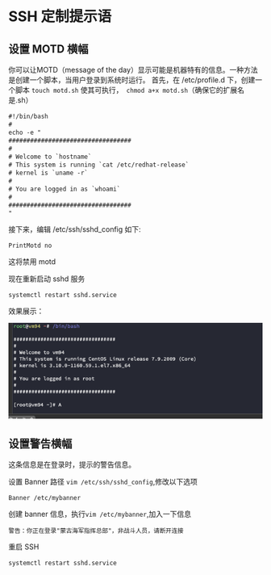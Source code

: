 # SSH 定制提示语

## 设置 MOTD 横幅

你可以让MOTD（message of the day）显示可能是机器特有的信息。一种方法是创建一个脚本，当用户登录到系统时运行。
首先，在 /etc/profile.d 下，创建一个脚本 `touch motd.sh`
使其可执行，` chmod a+x motd.sh`（确保它的扩展名是.sh）

```shell
#!/bin/bash 
#
echo -e "
##################################
#
# Welcome to `hostname`
# This system is running `cat /etc/redhat-release`
# kernel is `uname -r`
#
# You are logged in as `whoami`
#
##################################
"
```


接下来，编辑 /etc/ssh/sshd_config 如下:

```shell
PrintMotd no
```

这将禁用 motd

现在重新启动 sshd 服务

```shell
systemctl restart sshd.service
```

效果展示：

![image-20220428060729191](../images//image-20220428060729191.png)

## 设置警告横幅

这条信息是在登录时，提示的警告信息。

设置 Banner 路径 `vim /etc/ssh/sshd_config`,修改以下选项

```shell
Banner /etc/mybanner
```

创建 banner 信息，执行`vim /etc/mybanner`,加入一下信息

```shell
警告：你正在登录"蒙古海军指挥总部"，非战斗人员，请断开连接
```

重启 SSH

```shell
systemctl restart sshd.service
```


